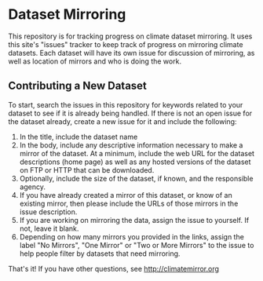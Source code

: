 # Dataset Mirroring
This repository is for tracking progress on climate dataset mirroring. It uses this site's "issues" tracker to keep track of progress on mirroring climate datasets. Each dataset will have its own issue for discussion of mirroring, as well as location of mirrors and who is doing the work.

## Contributing a New Dataset
To start, search the issues in this repository for keywords related to your dataset to see if it is already being handled. If there is not an open issue for the dataset already, create a new issue for it and include the following:
1. In the title, include the dataset name
2. In the body, include any descriptive information necessary to make a mirror of the dataset. At a minimum, include the web URL for the dataset descriptions (home page) as well as any hosted versions of the dataset on FTP or HTTP that can be downloaded.
3. Optionally, include the size of the dataset, if known, and the responsible agency.
4. If you have already created a mirror of this dataset, or know of an existing mirror, then please include the URLs of those mirrors in the issue description.
5. If you are working on mirroring the data, assign the issue to yourself. If not, leave it blank.
6. Depending on how many mirrors you provided in the links, assign the label "No Mirrors", "One Mirror" or "Two or More Mirrors" to the issue to help people filter by datasets that need mirroring.

That's it! If you have other questions, see http://climatemirror.org
